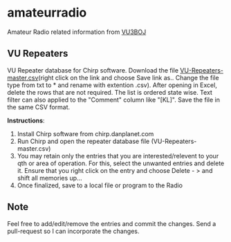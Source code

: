 # amateurradio
Amateur Radio related information from [VU3BOJ](https://www.qrz.com/db/VU3BOJ)

## VU Repeaters
VU Repeater database for Chirp software.
Download the file [VU-Repeaters-master.csv](https://raw.githubusercontent.com/bejoysat/amateurradio/master/Repeaters/VU-Repeaters-master.csv)(right click on the link and choose Save link as.. Change the file type from txt to * and rename with extention .csv). After opening in Excel, delete the rows that are not required. The list is ordered state wise. Text filter can also applied to the "Comment" column like "[KL]". Save the file in the same CSV format.


**Instructions**:
1. Install Chirp software from chirp.danplanet.com
2. Run Chirp and open the repeater database file (VU-Repeaters-master.csv)
3. You may retain only the entries that you are interested/relevent to your qth or area of operation. For this, select the unwanted entries and delete it. Ensure that you right click on the entry and choose Delete - > and shift all memories up...
4. Once finalized, save to a local file or program to the Radio

## Note
Feel free to add/edit/remove the entries and commit the changes. Send a pull-request so I can incorporate the changes.

